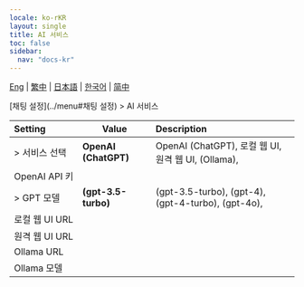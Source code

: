 ```yaml
---
locale: ko-rKR
layout: single
title: AI 서비스
toc: false
sidebar:
  nav: "docs-kr"
---
```

[Eng](/dancexr/menu/2025.4/chat/ai_service) | [繁中](/tw/dancexr/menu/2025.4/chat/ai_service) | [日本語](/jp/dancexr/menu/2025.4/chat/ai_service) | [한국어](/kr/dancexr/menu/2025.4/chat/ai_service) | [简中](/zh/dancexr/menu/2025.4/chat/ai_service)

[채팅 설정](../menu#채팅 설정) > AI 서비스



| Setting | Value | Description |
| :--- | --- | :--- |
|<nobr> > 서비스 선택</nobr>| **OpenAI (ChatGPT)** | OpenAI (ChatGPT), 로컬 웹 UI, 원격 웹 UI, (Ollama),  |
|<nobr> OpenAI API 키</nobr>|| 
|<nobr> > GPT 모델</nobr>| **(gpt-3.5-turbo)** | (gpt-3.5-turbo), (gpt-4), (gpt-4-turbo), (gpt-4o),  |
|<nobr> 로컬 웹 UI URL</nobr>|| 
|<nobr> 원격 웹 UI URL</nobr>|| 
|<nobr> Ollama URL</nobr>|| 
|<nobr> Ollama 모델</nobr>|| 
